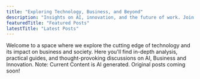 ```yaml
---
title: "Exploring Technology, Business, and Beyond"
description: "Insights on AI, innovation, and the future of work. Join me on a journey through the intersection of technology and business."
featuredTitle: "Featured Posts"
latestTitle: "Latest Posts"
---
```

Welcome to a space where we explore the cutting edge of technology and its impact on business and society. Here you'll find in-depth analysis, practical guides, and thought-provoking discussions on AI, Business and Innovation. Note: Current Content is AI generated. Original posts coming soon!
